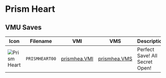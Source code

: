 # Prism Heart

## VMU Saves

| Icon | Filename | VMI | VMS | Description |
|------|----------|-----|-----|-------------|
| ![Prism Heart](../icons/PRISMHEART00.GIF) | `PRISMHEART00` | [prismhea.VMI](prismhea.VMI) | [prismhea.VMS](prismhea.VMS) | Perfect Save! All Secret Open!
